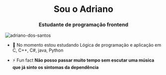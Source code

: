 <h1 align="center"> Sou o Adriano </h1>
<h3 align="center">Estudante de programação frontend</h3>

<p align="left"> <img src="https://komarev.com/ghpvc/?username=adriano-dos-santos&label=Profile%20views&color=0e75b6&style=flat" alt="adriano-dos-santos" /> </p>


- 🌱 No momento estou estudando Lógica de programação e aplicação em C, C++, C#, java, Python

- ⚡ Fun fact **Não posso passar muito tempo sem escutar uma música que já sinto os sintomas da dependência**
